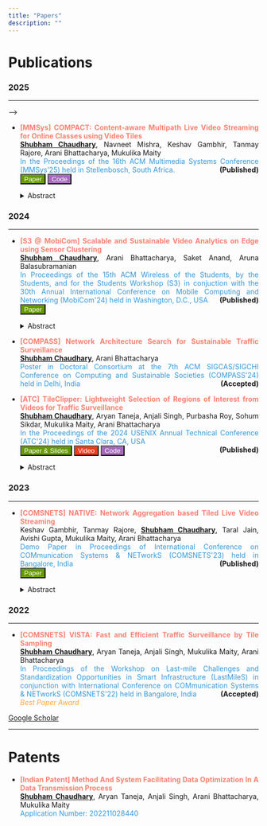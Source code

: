 ```yaml
---
title: "Papers"
description: ""
---
```


# Publications

### 2025
---
<!-- * **<p align="justify"><font color="#FA8072">[BuildSys] Pipette: Adaptive Selection of Relevant Samples for Continual Learning in Autonomous Vehicles </font>**\
**<u>Shubham Chaudhary</u>**, Saket Anand, Aruna Balasubramanian, Arani Bhattacharya\
<font color="#3498DB"> In the Proceedings of the 12th ACM International Conference on Systems for Energy-Efficient Buildings, Cities, and Transportation (BuildSys'25) to be held in Golden, Colorado, USA. </font><font style="float:right">**(Submitted)**</font>
<!-- \ -->
<!-- <button style=
        "background-color: #669900 ; color: white;" name="pdfbutton"
        onclick=" window.open('https://dl.acm.org/doi/10.1145/3712676.3714451', '_blank'); return false;">Paper</button>
<button style=
        "background-color: #A569BD ; color: white;" name="codebutton"
        onclick=" window.open('https://github.com/shubhamchdhary/COMPACT', '_blank'); return false;">Code</button>
        <details>
        <summary>Abstract</summary><p align="justify">
        Add here</p>
        </details></p>  --> -->

* **<p align="justify"><font color="#FA8072">[MMSys] COMPACT: Content-aware Multipath Live Video Streaming for Online Classes using Video Tiles </font>**\
**<u>Shubham Chaudhary</u>**, Navneet Mishra, Keshav Gambhir, Tanmay Rajore, Arani Bhattacharya, Mukulika
Maity\
<font color="#3498DB"> In the Proceedings of the 16th ACM Multimedia Systems Conference (MMSys’25) held in Stellenbosch, South Africa. </font><font style="float:right">**(Published)**</font>\
<button style=
        "background-color: #669900 ; color: white;" name="pdfbutton"
        onclick=" window.open('https://dl.acm.org/doi/10.1145/3712676.3714451', '_blank'); return false;">Paper</button>
<button style=
        "background-color: #A569BD ; color: white;" name="codebutton"
        onclick=" window.open('https://github.com/shubhamchdhary/COMPACT', '_blank'); return false;">Code</button>
        <details>
        <summary>Abstract</summary><p align="justify">
        The growing popularity of live online classes, even in remote areas, stresses the need for a good and seamless quality of experience to enhance learning. However, these bandwidth-hungry applications challenge the current cellular networks to maintain consistent bandwidth and latency. In this work, we, therefore, propose using the collaboration of multiple devices with their individual cellular networks to support such live video streaming. We design a content-aware system COMPACT that splits video into foreground and background using video tiles (independently encoded spatial blocks) and streams them over different paths. COMPACT depends on its scheduler, which exhaustively searches for the best quality based on the network estimates. We extensively evaluate our system using network traces while walking and traveling on the bus or car. Compared to the single path, COMPACT manages to reduce the median stall and E2E lag by 70.6% and 28.57%, and the tail stall and lag by 83.9% and ≈ 80% on a bus trace. Furthermore, we performed a live experiment to test COMPACT on the actual cellular network.</p>
        </details></p>  

### 2024 

---
* **<p align="justify"><font color="#FA8072">[S3 @ MobiCom] Scalable and Sustainable Video Analytics on Edge using Sensor Clustering</font>**\
**<u>Shubham Chaudhary</u>**, Arani Bhattacharya, Saket Anand, Aruna Balasubramanian\
<font color="#3498DB"> In Proceedings of the 15th ACM Wireless of the Students, by the Students, and for the Students Workshop (S3) in conjuction with the 30th Annual International Conference on Mobile Computing and Networking (MobiCom'24) held in Washington, D.C., USA </font><font style="float:right">**(Published)**</font>\
<button style=
        "background-color: #669900 ; color: white;" name="pdfbutton"
        onclick=" window.open('https://dl.acm.org/doi/10.1145/3636534.3695902', '_blank'); return false;">Paper</button>
        <details> <summary>Abstract</summary><p align="justify">
        The proliferation of video analytics in applications like autonomous driving, traffic surveillance, and teleoperated vehicles requires on-premise (on edge) execution of deep learning models to meet latency requirements and curb bandwidth usage by limiting frequent offloading of inference tasks. However, constrained by the compute and power availability on the edge, a cheaper model is typically deployed. These shallower models have two major associated problems: 1) using the same model for all cameras/vehicles gives inconsistent accuracy, and 2) trained models are prone to data drift. In this work, we propose to address these problems using two strategies. The first strategy is to intelligently assign individual models to each camera/vehicle by clustering the ones with similar visual scenes to reduce the number of allocated models. Second, to circumvent the data drift, we retrain the model assigned to the cluster, which undergoes accuracy deviation.</p>
        </details></p>  


* **<p align="justify"><font color="#FA8072">[COMPASS] Network Architecture Search for Sustainable Traffic Surveillance</font>**\
**<u>Shubham Chaudhary</u>**, Arani Bhattacharya\
<font color="#3498DB"> Poster in Doctoral Consortium at the 7th ACM SIGCAS/SIGCHI Conference on Computing and Sustainable Societies (COMPASS'24) held in Delhi, India </font><font style="float:right">**(Accepted)**</font></p>

* **<p align="justify"><font color="#FA8072">[ATC] TileClipper: Lightweight Selection of Regions of Interest from Videos for Traffic
Surveillance </font>**\
**<u>Shubham Chaudhary</u>**, Aryan Taneja, Anjali Singh, Purbasha Roy, Sohum Sikdar, Mukulika Maity, Arani
Bhattacharya\
<font color="#3498DB"> In the Proceedings of the 2024 USENIX Annual Technical Conference (ATC'24) held in Santa Clara, CA, USA </font>\
<button style=
        "background-color: #669900 ; color: white;" name="pdfbutton"
        onclick=" window.open('https://www.usenix.org/conference/atc24/presentation/chaudhary', '_blank'); return false;">Paper & Slides</button>
<button style=
        "background-color: #ed3d17 ; color: white;" name="pdfbutton"
        onclick=" window.open('https://www.youtube.com/watch?v=ZFhBqa0bQIs', '_blank'); return false;">Video</button>
<button style=
        "background-color: #A569BD ; color: white;" name="codebutton"
        onclick=" window.open('https://github.com/shubhamchdhary/TileClipper', '_blank'); return false;">Code</button><font style="float:right">**(Published)**</font>
        <details> <summary>Abstract</summary>
    <p align="justify">With traffic surveillance increasingly used thousands of cameras on roads send video feeds to cloud servers to run computer vision algorithms, requiring high bandwidth. State-of-the-art techniques reduce the bandwidth requirement by either sending a  limited number of frames/pixels/regions or relying on re-encoding the important parts of the video. This imposes significant overhead on both the camera side and server side compute as re-encoding is expensive.  In this work, we propose TileClipper, a system that utilizes tile sampling, where a limited number of rectangular areas within the frames, known as tiles, are sent to the server. TileClipper selects the tiles adaptively by utilizing its correlation with the tile bitrates. We evaluate TileClipper on different datasets having 55 videos in total to show that, on average, our technique reduces approx.22% of data sent to the cloud while providing a detection accuracy of 92% with minimal calibration and compute compared to prior works. We show real-time tile filtering of TileClipper even on cheap edge devices like Raspberry Pi 4 and nVidia Jetson Nano. We further create a live deployment of TileClipper to show that it provides over 87% detection accuracy and over 55% bandwidth savings.</p>
    </details></p>
<!-- <br></br> -->

### 2023

---

* **<p align="justify"><font color="#FA8072">[COMSNETS] NATIVE: Network Aggregation based Tiled Live Video Streaming </font>**\
Keshav Gambhir, Tanmay Rajore, **<u>Shubham Chaudhary</u>**, Taral Jain, Avishi Gupta, Mukulika Maity, Arani
Bhattacharya\
<font color="#3498DB"> Demo Paper in Proceedings of International Conference on COMmunication Systems & NETworkS (COMSNETS'23) held in Bangalore, India </font><font style="float:right">**(Published)**</font>\
<button style=
        "background-color: #669900 ; color: white;" name="codebutton"
        onclick=" window.open('https://ieeexplore.ieee.org/abstract/document/10041371', '_blank'); return false;">Paper</button><details> <summary>Abstract</summary>    
    <p align="justify">The COVID-19 pandemic has forced most interactions to move to online space, starting from online lectures, conferences in hybrid mode, and work-from-home office works. Hence, it is essential for live video streaming to be reliable and provide a good quality of experience (QoE) to users. However, in large sections of the world, the cellular network is not reliable enough to be used for online participation in such events. To quantify this problem, we first measure the QoE in terms oflag, video resolution, and dropped calls on a popular video conferencing platform Google Meet over three different cellular ISPs in New Delhi, India. We observe significantly worse quality of experience metrics compared to a study recently performed in the US. To mitigate this problem, we propose NATIVE (Network Aggregation-based Tiled lIve Video strEaming), a system of aggregating the cellular network connectivity using a secondary or helper device in the vicinity trusted by the user. The implementation of NATIVE uses tiled encoding of video, where the video frames are divided into rectangular units known as tiles. All the tiles are divided into two subsets which are scheduled independently via the available network interfaces depending on its importance. The receiver device receives video segments from the two network paths and stitches back the tiles in them to play. We show the demo of NATIVE using two laptops and a cloud server where the server acts as a streamer
        </details></p>
<!-- <br></br> -->

### 2022

---

* **<p align="justify"><font color="#FA8072">[COMSNETS] VISTA: Fast and Efficient Traffic Surveillance by Tile Sampling </font>**\
**<u>Shubham Chaudhary</u>**, Aryan Taneja, Anjali Singh, Mukulika Maity, Arani Bhattacharya\
<font color="#3498DB"> In Proceedings of the Workshop on Last-mile Challenges and Standardization Opportunities in Smart Infrastructure (LastMileS) in conjunction with International Conference on COMmunication Systems & NETworkS (COMSNETS'22) held in Bangalore, India </font><font style="float:right">**(Accepted)**</font>\
<font color="ffa833">*Best Paper Award*</font></p>

[Google Scholar](https://scholar.google.com/citations?user=zjqLCUsAAAAJ&hl=en)

--- 

# Patents
* **<p align="justify"><font color='#FA8072'>[Indian Patent] Method And System Facilitating Data Optimization In A Data Transmission Process </font>**\
**<u>Shubham Chaudhary</u>**, Aryan Taneja, Anjali Singh, Arani Bhattacharya, Mukulika Maity\
<font color="#3498DB"> Application Number: 202211028440 </font></p>